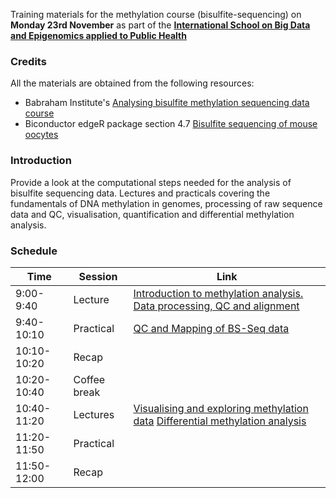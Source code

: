 
Training materials for the methylation course (bisulfite-sequencing) on **Monday 23rd November** as part of the **[International School on Big Data and Epigenomics applied to Public Health](https://campusvirtual.fiocruz.br/gestordecursos/hotsite/BigDataEpigenomics)**


### Credits

All the materials are obtained from the following resources:

- Babraham Institute's [Analysing bisulfite methylation sequencing data course](https://www.bioinformatics.babraham.ac.uk/training.html#bsseq)
- Biconductor edgeR package section 4.7 [Bisulfite sequencing of mouse oocytes](http://bioconductor.org/packages/release/bioc/vignettes/edgeR/inst/doc/edgeRUsersGuide.pdf)


### Introduction

Provide a look at the computational steps needed for the analysis of bisulfite sequencing data.
Lectures and practicals covering the fundamentals of DNA methylation in genomes, processing of raw sequence data and  QC, visualisation, quantification and differential methylation analysis.


### Schedule

Time | Session | Link
-----|---------|------
9:00-9:40 | Lecture | [Introduction to methylation analysis. Data processing, QC and alignment](lectures/Introduction.pdf)
9:40-10:10 | Practical | [QC and Mapping of BS-Seq data](practicals/QC_mapping.pdf)
10:10-10:20 | Recap | 
10:20-10:40 | Coffee break | 
10:40-11:20 | Lectures | [Visualising and exploring methylation data](lectures/Visualisation.pdf) [Differential methylation analysis](lectures/Differential_Methylation_Analysis.pdf)
11:20-11:50 | Practical |
11:50-12:00 | Recap |

